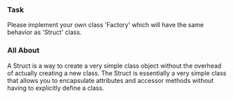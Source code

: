 ### Task
Please implement your own class 'Factory' which will have the same behavior as 'Struct' class.

### All About
A Struct is a way to create a very simple class object without the overhead of actually creating a new class.
The Struct is essentially a very simple class that allows you to encapsulate attributes and accessor methods without having to explicitly define a class.
